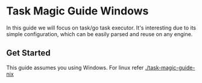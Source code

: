 # Task Magic Guide Windows

In this guide we will focus on task/go task executor.
It's interesting due to its simple configuration,
which can be easily parsed and reuse on any engine.

## Get Started

This guide assumes you using Windows.
For linux refer [./task-magic-guide-nix](./task-magic-guide-nix.md)
